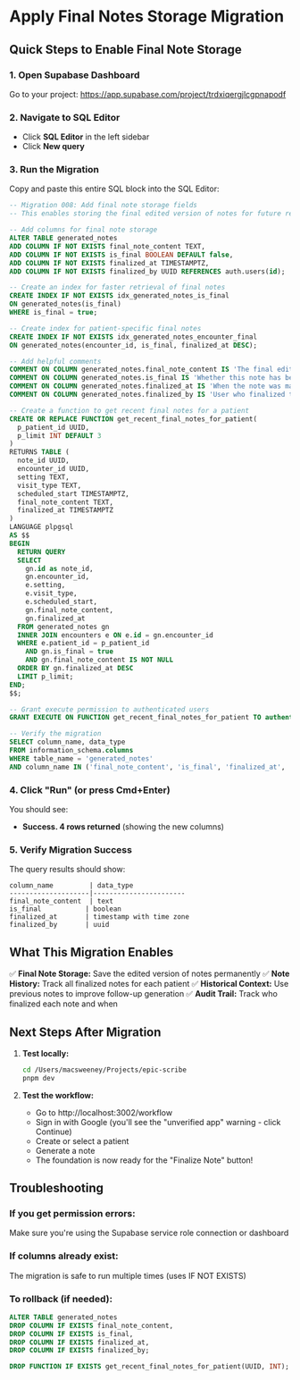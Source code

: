 # Apply Final Notes Storage Migration

## Quick Steps to Enable Final Note Storage

### 1. Open Supabase Dashboard
Go to your project: https://app.supabase.com/project/trdxiqergjlcgpnapodf

### 2. Navigate to SQL Editor
- Click **SQL Editor** in the left sidebar
- Click **New query**

### 3. Run the Migration

Copy and paste this entire SQL block into the SQL Editor:

```sql
-- Migration 008: Add final note storage fields
-- This enables storing the final edited version of notes for future reference

-- Add columns for final note storage
ALTER TABLE generated_notes
ADD COLUMN IF NOT EXISTS final_note_content TEXT,
ADD COLUMN IF NOT EXISTS is_final BOOLEAN DEFAULT false,
ADD COLUMN IF NOT EXISTS finalized_at TIMESTAMPTZ,
ADD COLUMN IF NOT EXISTS finalized_by UUID REFERENCES auth.users(id);

-- Create an index for faster retrieval of final notes
CREATE INDEX IF NOT EXISTS idx_generated_notes_is_final
ON generated_notes(is_final)
WHERE is_final = true;

-- Create index for patient-specific final notes
CREATE INDEX IF NOT EXISTS idx_generated_notes_encounter_final
ON generated_notes(encounter_id, is_final, finalized_at DESC);

-- Add helpful comments
COMMENT ON COLUMN generated_notes.final_note_content IS 'The final edited version of the note, ready for Epic';
COMMENT ON COLUMN generated_notes.is_final IS 'Whether this note has been finalized and approved';
COMMENT ON COLUMN generated_notes.finalized_at IS 'When the note was marked as final';
COMMENT ON COLUMN generated_notes.finalized_by IS 'User who finalized the note';

-- Create a function to get recent final notes for a patient
CREATE OR REPLACE FUNCTION get_recent_final_notes_for_patient(
  p_patient_id UUID,
  p_limit INT DEFAULT 3
)
RETURNS TABLE (
  note_id UUID,
  encounter_id UUID,
  setting TEXT,
  visit_type TEXT,
  scheduled_start TIMESTAMPTZ,
  final_note_content TEXT,
  finalized_at TIMESTAMPTZ
)
LANGUAGE plpgsql
AS $$
BEGIN
  RETURN QUERY
  SELECT
    gn.id as note_id,
    gn.encounter_id,
    e.setting,
    e.visit_type,
    e.scheduled_start,
    gn.final_note_content,
    gn.finalized_at
  FROM generated_notes gn
  INNER JOIN encounters e ON e.id = gn.encounter_id
  WHERE e.patient_id = p_patient_id
    AND gn.is_final = true
    AND gn.final_note_content IS NOT NULL
  ORDER BY gn.finalized_at DESC
  LIMIT p_limit;
END;
$$;

-- Grant execute permission to authenticated users
GRANT EXECUTE ON FUNCTION get_recent_final_notes_for_patient TO authenticated;

-- Verify the migration
SELECT column_name, data_type
FROM information_schema.columns
WHERE table_name = 'generated_notes'
AND column_name IN ('final_note_content', 'is_final', 'finalized_at', 'finalized_by');
```

### 4. Click "Run" (or press Cmd+Enter)

You should see:
- **Success. 4 rows returned** (showing the new columns)

### 5. Verify Migration Success

The query results should show:
```
column_name         | data_type
--------------------|-----------------------
final_note_content  | text
is_final           | boolean
finalized_at       | timestamp with time zone
finalized_by       | uuid
```

## What This Migration Enables

✅ **Final Note Storage:** Save the edited version of notes permanently
✅ **Note History:** Track all finalized notes for each patient
✅ **Historical Context:** Use previous notes to improve follow-up generation
✅ **Audit Trail:** Track who finalized each note and when

## Next Steps After Migration

1. **Test locally:**
   ```bash
   cd /Users/macsweeney/Projects/epic-scribe
   pnpm dev
   ```

2. **Test the workflow:**
   - Go to http://localhost:3002/workflow
   - Sign in with Google (you'll see the "unverified app" warning - click Continue)
   - Create or select a patient
   - Generate a note
   - The foundation is now ready for the "Finalize Note" button!

## Troubleshooting

### If you get permission errors:
Make sure you're using the Supabase service role connection or dashboard

### If columns already exist:
The migration is safe to run multiple times (uses IF NOT EXISTS)

### To rollback (if needed):
```sql
ALTER TABLE generated_notes
DROP COLUMN IF EXISTS final_note_content,
DROP COLUMN IF EXISTS is_final,
DROP COLUMN IF EXISTS finalized_at,
DROP COLUMN IF EXISTS finalized_by;

DROP FUNCTION IF EXISTS get_recent_final_notes_for_patient(UUID, INT);
```